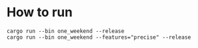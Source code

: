# How to run

    cargo run --bin one_weekend --release
    cargo run --bin one_weekend --features="precise" --release
